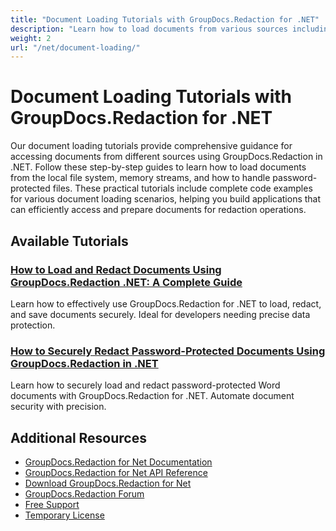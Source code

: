 ```yaml
---
title: "Document Loading Tutorials with GroupDocs.Redaction for .NET"
description: "Learn how to load documents from various sources including local disk, streams, and password-protected files using GroupDocs.Redaction for .NET."
weight: 2
url: "/net/document-loading/"
---
```


# Document Loading Tutorials with GroupDocs.Redaction for .NET

Our document loading tutorials provide comprehensive guidance for accessing documents from different sources using GroupDocs.Redaction in .NET. Follow these step-by-step guides to learn how to load documents from the local file system, memory streams, and how to handle password-protected files. These practical tutorials include complete code examples for various document loading scenarios, helping you build applications that can efficiently access and prepare documents for redaction operations.

## Available Tutorials

### [How to Load and Redact Documents Using GroupDocs.Redaction .NET&#58; A Complete Guide](./groupdocs-redaction-net-load-redact-documents/)
Learn how to effectively use GroupDocs.Redaction for .NET to load, redact, and save documents securely. Ideal for developers needing precise data protection.

### [How to Securely Redact Password-Protected Documents Using GroupDocs.Redaction in .NET](./secure-redact-password-protected-documents-groupdocs-redaction-net/)
Learn how to securely load and redact password-protected Word documents with GroupDocs.Redaction for .NET. Automate document security with precision.

## Additional Resources

- [GroupDocs.Redaction for Net Documentation](https://docs.groupdocs.com/redaction/net/)
- [GroupDocs.Redaction for Net API Reference](https://reference.groupdocs.com/redaction/net/)
- [Download GroupDocs.Redaction for Net](https://releases.groupdocs.com/redaction/net/)
- [GroupDocs.Redaction Forum](https://forum.groupdocs.com/c/redaction/33)
- [Free Support](https://forum.groupdocs.com/)
- [Temporary License](https://purchase.groupdocs.com/temporary-license/)
